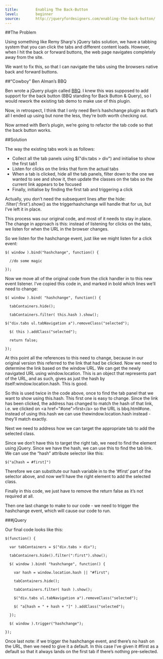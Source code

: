 ```yaml
---
title:        Enabling The Back-Button
level:        beginner
source:       http://jqueryfordesigners.com/enabling-the-back-button/
---
```


##The Problem

Using something like Remy Sharp's jQuery tabs solution, we have a tabbing system that you can click the tabs and different content loads. However, when I hit the back or forward buttons, the web page navigates completely away from the site.

We want to fix this, so that I can navigate the tabs using the browsers native back and forward buttons.

##“Cowboy” Ben Alman’s BBQ

Ben wrote a jQuery plugin called [BBQ](http://benalman.com/projects/jquery-bbq-plugin/). I knew this was supposed to add support for the back button (BBQ standing for Back Button & Query), so I would rework the existing tab demo to make use of this plugin.

Now, in retrospect, I think that I only need Ben’s hashchange plugin as that’s all I ended up using but none the less, they’re both worth checking out.

Now armed with Ben’s plugin, we’re going to refactor the tab code so that the back button works.

##Solution

The way the existing tabs work is as follows:

- Collect all the tab panels using $("div.tabs > div") and initialise to show the first tab1
- Listen for clicks on the links that form the actual tabs
- When a tab is clicked, hide all the tab panels, filter down to the one we wanted to see and show it, then update the classes on the tabs so the current link appears to be focused
- Finally, initialise by finding the first tab and triggering a click

Actually, you don’t need the subsequent lines after the hide: .filter(':first').show() as the triggerhashchange will handle that for us, but I’ve left it in place.

This process was our original code, and most of it needs to stay in place. The change in approach is this: instead of listening for clicks on the tabs, we listen for when the URL in the browser changes.

So we listen for the hashchange event, just like we might listen for a click event:

```
$( window ).bind("hashchange", function() {

  //do some magic

});
```

Now we move all of the original code from the click handler in to this new event listener. I’ve copied this code in, and marked in bold which lines we’ll need to change:

```
$( window ).bind( "hashchange", function() {

  tabContainers.hide();

  tabContainers.filter( this.hash ).show();

$("div.tabs ul.tabNavigation a").removeClass("selected");

  $( this ).addClass("selected");

  return false;

});
```

At this point all the references to this need to change, because in our original version this referred to the link that had be clicked. Now we need to determine the link based on the window URL. We can get the newly navigated URL using window.location. This is an object that represents part of the URL, and as such, gives as just the hash by itself:window.location.hash. This is good.

So this is used twice in the code above, once to find the tab panel that we want to show using this.hash. This first one is easy to change. Since the link has been clicked, the address has changed to match the hash of that link, i.e. we clicked on &lt;a href="#one"&gt;first&lt;/a&gt; so the URL is bbq.html#one. Instead of using this.hash we can use thewindow.location.hash instead - they’ll match exactly.

Next we need to address how we can target the appropriate tab to add the selected class.

Since we don’t have this to target the right tab, we need to find the element using jQuery. Since we have the hash, we can use this to find the tab link. We can use the “hash” attribute selector like this:

```
$("a[hash = #first]")
```

Therefore we can substitute our hash variable in to the ‘#first’ part of the selector above, and now we’ll have the right element to add the selected class.

Finally in this code, we just have to remove the return false as it’s not required at all.

Then one last change to make to our code - we need to trigger the hashchange event, which will cause our code to run.

###jQuery

Our final code looks like this:

```
$(function() {

  var tabContainers = $("div.tabs > div");

  tabContainers.hide().filter(":first").show();

  $( window ).bind( "hashchange", function() {

    var hash = window.location.hash || "#first";

    tabContainers.hide();

    tabContainers.filter( hash ).show();

    $("div.tabs ul.tabNavigation a").removeClass("selected");

    $( "a[hash = " + hash + "]" ).addClass("selected");

  });

  $( window ).trigger("hashchange");

});
```

Once last note: if we trigger the hashchange event, and there’s no hash on the URL, then we need to give it a default. In this case I’ve given it #first as a default so that it always lands on the first tab if there’s nothing pre-selected.